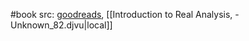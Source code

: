 #book 
src: [goodreads](https://www.goodreads.com/book/show/218515.Introduction_to_Real_Analysis), [[Introduction to Real Analysis, - Unknown_82.djvu|local]] 
